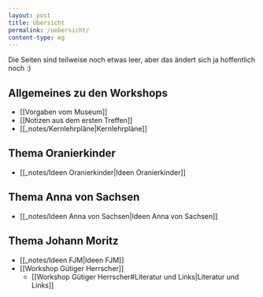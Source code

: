```yaml
---
layout: post
title: Übersicht
permalink: /uebersicht/
content-type: eg
---
```


Die Seiten sind teilweise noch etwas leer, aber das ändert sich ja hoffentlich noch :)

## Allgemeines zu den Workshops 
- [[Vorgaben vom Museum]]
- [[Notizen aus dem ersten Treffen]]
- [[_notes/Kernlehrpläne|Kernlehrpläne]]

## Thema Oranierkinder 
- [[_notes/Ideen Oranierkinder|Ideen Oranierkinder]]

## Thema Anna von Sachsen 
- [[_notes/Ideen Anna von Sachsen|Ideen Anna von Sachsen]]

## Thema Johann Moritz 
- [[_notes/Ideen FJM|Ideen FJM]]
- [[Workshop Gütiger Herrscher]]
	- [[Workshop Gütiger Herrscher#Literatur und Links|Literatur und Links]]